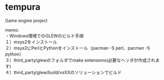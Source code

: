 # tempura
Game engine project

memo:  
・Windows環境でのGLEWのビルド手順  
１）msys2をインストール  
２）msys2にPerlとPythonをインストール（pacman -S perl、pacman -S python）  
３）third_party/glewのフォルダでmake extensions(必要なヘッダが作成されます)  
４）third_party/glew/build/vsXXのソリューションでビルド  
